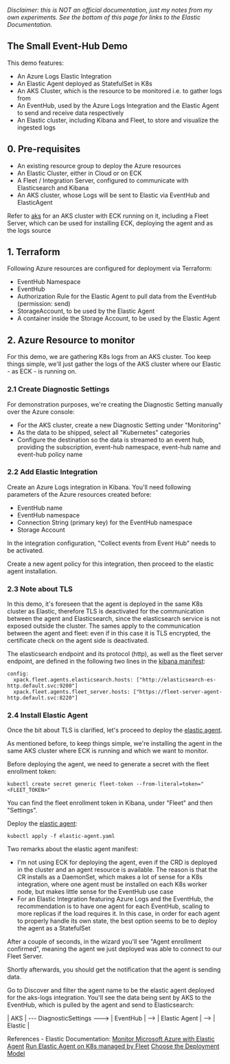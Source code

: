 _Disclaimer: this is NOT an official documentation, just my notes from my own experiments. 
See the bottom of this page for links to the Elastic Documentation._

## The Small Event-Hub Demo

This demo features:

 * An Azure Logs Elastic Integration
 * An Elastic Agent deployed as StatefulSet in K8s
 * An AKS Cluster, which is the resource to be monitored i.e. to gather logs from
 * An EventHub, used by the Azure Logs Integration and the Elastic Agent to send and receive data respectively
 * An Elastic cluster, including Kibana and Fleet, to store and visualize the ingested logs

## 0. Pre-requisites

 * An existing resource group to deploy the Azure resources
 * An Elastic Cluster, either in Cloud or on ECK 
 * A Fleet / Integration Server, configured to communicate with Elasticsearch and Kibana
 * An AKS cluster, whose Logs will be sent to Elastic via EventHub and ElasticAgent

Refer to [aks](../README.md) for an AKS cluster with ECK running on it, including a Fleet Server, which can be used for installing ECK, deploying the agent and as the logs source 

## 1. Terraform

Following Azure resources are configured for deployment via Terraform:

 * EventHub Namespace
 * EventHub
 * Authorization Rule for the Elastic Agent to pull data from the EventHub (permission: send)
 * StorageAccount, to be used by the Elastic Agent
 * A container inside the Storage Account, to be used by the Elastic Agent

## 2. Azure Resource to monitor

For this demo, we are gathering K8s logs from an AKS cluster. Too keep things simple, we'll just gather the logs of the AKS cluster where our Elastic - as ECK - is running on. 

### 2.1 Create Diagnostic Settings

For demonstration purposes, we're creating the Diagnostic Setting manually over the Azure console:

 * For the AKS cluster, create a new Diagnostic Setting under "Monitoring"
 * As the data to be shipped, select all "Kubernetes" categories
 * Configure the destination so the data is streamed to an event hub, providing the subscription, event-hub namespace, event-hub name and event-hub policy name

### 2.2 Add Elastic Integration 

Create an Azure Logs integration in Kibana. You'll need following parameters of the Azure resources created before:

 * EventHub name
 * EventHub namespace
 * Connection String (primary key) for the EventHub namespace
 * Storage Account

In the integration configuration, "Collect events from Event Hub" needs to be activated. 

Create a new agent policy for this integration, then proceed to the elastic agent installation.
 
### 2.3 Note about TLS 

In this demo, it's foreseen that the agent is deployed in the same K8s cluster as Elastic, therefore TLS is deactivated for the communication between the agent and Elasticsearch, since the elasticsearch service is not exposed outside the cluster. The sames apply to the communication between the agent and fleet: even if in this case it is TLS encrypted, the certificate check on the agent side is deactivated. 

The elasticsearch endpoint and its protocol (http), as well as the fleet server endpoint, are defined in the following two lines in the [kibana manifest](../k8s/kibana.yml):
```
config:
  xpack.fleet.agents.elasticsearch.hosts: ["http://elasticsearch-es-http.default.svc:9200"]
  xpack.fleet.agents.fleet_server.hosts: ["https://fleet-server-agent-http.default.svc:8220"]
```

### 2.4 Install Elastic Agent

Once the bit about TLS is clarified, let's proceed to deploy the [elastic agent](elastic-agent.yaml).

As mentioned before, to keep things simple, we're installing the agent in the same AKS cluster where ECK is running and which we want to monitor. 

Before deploying the agent, we need to generate a secret with the fleet enrollment token:
```
kubectl create secret generic fleet-token --from-literal=token="<FLEET_TOKEN>"
```
You can find the fleet enrollment token in Kibana, under "Fleet" and then "Settings".

Deploy the [elastic agent](elastic-agent.yaml):
```
kubectl apply -f elastic-agent.yaml
```
Two remarks about the elastic agent manifest:
 
 * I'm not using ECK for deploying the agent, even if the CRD is deployed in the cluster and an agent resource is available. The reason is that the CR installs as a DaemonSet, which makes a lot of sense for a K8s integration, where one agent must be installed on each K8s worker node, but makes little sense for the EventHub use case
 * For an Elastic Integration featuring Azure Logs and the EventHub, the recommendation is to have one agent for each EventHub, scaling to more replicas if the load requires it. In this case, in order for each agent to properly handle its own state, the best option seems to be to deploy the agent as a StatefulSet

After a couple of seconds, in the wizard you'll see "Agent enrollment confirmed", meaning the agent we just deployed was able to connect to our Fleet Server. 

Shortly afterwards, you should get the notification that the agent is sending data.

Go to Discover and filter the agent name to be the elastic agent deployed for the aks-logs integration. You'll see the data being sent by AKS to the EventHub, which is pulled by the agent and send to Elasticsearch:

| AKS | --- DiagnosticSettings ---> | EventHub | --> | Elastic Agent | --> | Elastic |

References - Elastic Documentation: 
[Monitor Microsoft Azure with Elastic Agent](https://www.elastic.co/guide/en/observability/current/monitor-azure-elastic-agent.html)
[Run Elastic Agent on K8s managed by Fleet](https://www.elastic.co/guide/en/fleet/current/running-on-kubernetes-managed-by-fleet.html)
[Choose the Deployment Model](https://github.com/elastic/cloud-on-k8s/blob/main/docs/orchestrating-elastic-stack-applications/agent-fleet.asciidoc#customize-elastic-agent-configuration)


